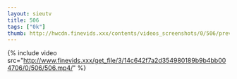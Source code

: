 ```yaml
--- 
layout: sieutv
title: 506
tags: ["0k"]
thumb: http://hwcdn.finevids.xxx/contents/videos_screenshots/0/506/preview.mp4.jpg
---
```

{% include video src="http://www.finevids.xxx/get_file/3/14c642f7a2d354980189b9b4bb004706/0/506/506.mp4/" %} 
